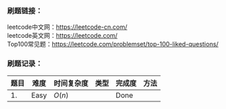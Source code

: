 ### 刷题链接：
leetcode中文网：https://leetcode-cn.com/  
leetcode英文网：https://leetcode.com/   
Top100常见题：https://leetcode.com/problemset/top-100-liked-questions/    

### 刷题记录：
题目|难度|时间复杂度|类型|完成度|方法
--|--|--|--|--|--
1.|Easy|$O(n)$||Done|


